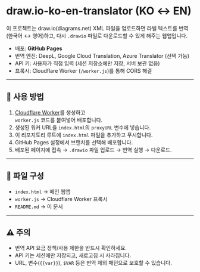 # draw.io-ko-en-translator (KO ↔ EN)

이 프로젝트는 draw.io(diagrams.net) XML 파일을 업로드하면
라벨 텍스트를 번역(한국어 ↔ 영어)하고,
다시 `.drawio` 파일로 다운로드할 수 있게 해주는 웹앱입니다.

- 배포: **GitHub Pages**
- 번역 엔진: DeepL, Google Cloud Translation, Azure Translator (선택 가능)
- API 키: 사용자가 직접 입력 (세션 저장소에만 저장, 서버 보관 없음)
- 프록시: Cloudflare Worker (`/worker.js`)를 통해 CORS 해결

---

## 🚀 사용 방법
1. [Cloudflare Worker](https://dash.cloudflare.com/)를 생성하고  
   `worker.js` 코드를 붙여넣어 배포합니다.
2. 생성된 워커 URL을 `index.html`의 `proxyURL` 변수에 넣습니다.
3. 이 리포지토리 루트에 `index.html` 파일을 추가하고 푸시합니다.
4. GitHub Pages 설정에서 브랜치를 선택해 배포합니다.
5. 배포된 페이지에 접속 → `.drawio` 파일 업로드 → 번역 실행 → 다운로드.

---

## 📂 파일 구성
- `index.html` → 메인 웹앱
- `worker.js` → Cloudflare Worker 프록시
- `README.md` → 이 문서

---

## ⚠️ 주의
- 번역 API 요금 정책/사용 제한을 반드시 확인하세요.
- API 키는 세션에만 저장되고, 새로고침 시 사라집니다.
- URL, 변수(`{{var}}`), `$VAR` 등은 번역 제외 패턴으로 보호할 수 있습니다.

